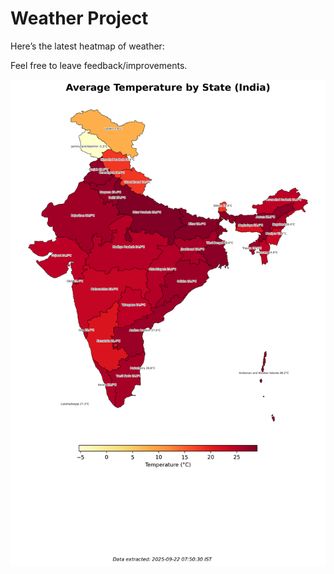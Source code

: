 # Weather Project

Here’s the latest heatmap of weather:

Feel free to leave feedback/improvements.

![India Heatmap](docs/assets/india_heatmap.png?v=D0B270)
